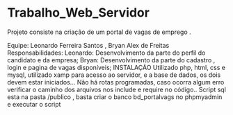 # Trabalho_Web_Servidor
Projeto consiste na criação de um portal de vagas de emprego .

Equipe: Leonardo Ferreira Santos , Bryan Alex de Freitas
Responsabilidades: 
Leonardo: Desenvolvimento da parte do perfil do candidato e da empresa;
Bryan: Desenvolvimento da parte do cadastro , login e pagina de vagas disponíveis;
INSTALAÇÃO
Utilizado php, html, css e mysql, utilizado xamp para acesso ao servidor, e a base de dados, os dois devem estar iniciados...
 Não há rotas programadas, caso ocorra algum erro verificar o caminho dos arquivos nos include e require no código..
 Script sql esta na pasta /publico , basta criar o banco bd_portalvags no phpmyadmin e executar o script 



